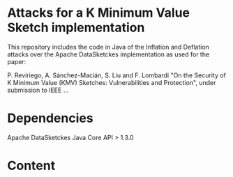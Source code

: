 # Attacks for a K Minimum Value Sketch implementation

This repository includes the code in Java of the Inflation and Deflation attacks over the Apache DataSketckes implementation as used for the paper:

P. Reviriego, A. Sánchez-Macián, S. Liu and F. Lombardi "On the Security of K Minimum Value (KMV) Sketches: Vulnerabilities and Protection", under submission to IEEE ...

# Dependencies
Apache DataSketckes Java Core API > 1.3.0

# Content

